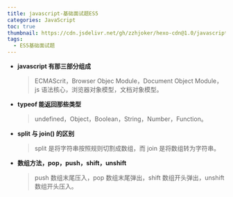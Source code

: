 ```yaml
---
title: javascript-基础面试题ES5
categories: JavaScript
toc: true
thumbnail: https://cdn.jsdelivr.net/gh/zzhjoker/hexo-cdn@1.0/javascript/101c1aaf13caf21d5eedb918f6be2f25.jpg
tags:
  - ES5基础面试题
---
```


- **javascript 有那三部分组成**
  > ECMAScrit，Browser Objec Module，Document Object Module，js 语法核心，浏览器对象模型，文档对象模型。

* **typeof 能返回那些类型**

  > undefined，Object，Boolean，String，Number，Function。

* **split 与 join() 的区别**

  > split 是将字符串按照规则切割成数组，而 join 是将数组转为字符串。

* **数组方法，pop，push，shift，unshift**
  > push 数组末尾压入，pop 数组末尾弹出，shift 数组开头弹出，unshift 数组开头压入。
